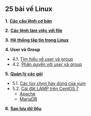 <h2>25 bài về Linux</h2>  

**1.** [**Các câu lệnh cơ bản**](1_basiccommands.md)  


**2.** [**Các lệnh làm việc với file**](2_workingwithfiles.md)  

**3.** [**Hệ thống tập tin trong Linux**](3_filesystem.md)  

**4.   User và Group**  
- 4.1. [Tìm hiểu về user và group](4.1.user_group.md)  
- 4.2. [Phân quyền với user và group](4.2.permission.md) 

**5.** [**Quản lý các gói**](25-bai-linux\5.1_package_management.md)  
- 5.1. [Các tùy chọn hay dùng của yum](5.1_package_management.md)  
- 5.2. [Cài đặt LAMP trên CentOS 7](../LAMP/lamp.md)  
    - [Apache](../LAMP/Apache)  
    - [MariaDB](../LAMP/MariaDB)

**6.** [**Sao lưu dữ liệu**](6.backup.md)